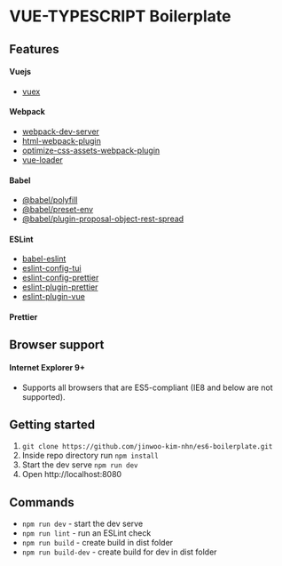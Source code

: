 # VUE-TYPESCRIPT Boilerplate

## Features
#### Vuejs
* [vuex](https://github.com/vuejs/vuex)

#### Webpack
* [webpack-dev-server](https://github.com/webpack/webpack-dev-server)
* [html-webpack-plugin](https://github.com/jantimon/html-webpack-plugin)
* [optimize-css-assets-webpack-plugin](https://www.npmjs.com/package/optimize-css-assets-webpack-plugin)
* [vue-loader](https://github.com/vuejs/vue-loader)

#### Babel
* [@babel/polyfill](https://babeljs.io/docs/en/babel-polyfill)
* [@babel/preset-env](https://github.com/babel/babel/tree/master/packages/babel-preset-env)
* [@babel/plugin-proposal-object-rest-spread](https://github.com/babel/babel/tree/master/packages/babel-plugin-proposal-object-rest-spread)

#### ESLint
* [babel-eslint](https://github.com/babel/babel-eslint)
* [eslint-config-tui](https://github.com/nhnent/tui.eslint.config)
* [eslint-config-prettier](https://github.com/prettier/eslint-config-prettier)
* [eslint-plugin-prettier](https://github.com/prettier/eslint-plugin-prettier)
* [eslint-plugin-vue](https://github.com/vuejs/eslint-plugin-vue)

#### Prettier

## Browser support

#### Internet Explorer 9+

- Supports all browsers that are ES5-compliant (IE8 and below are not supported).

## Getting started

1. `git clone https://github.com/jinwoo-kim-nhn/es6-boilerplate.git`
2. Inside repo directory run `npm install`
3. Start the dev serve `npm run dev`
4. Open http://localhost:8080

## Commands
* `npm run dev` - start the dev serve
* `npm run lint` - run an ESLint check
* `npm run build` - create build in dist folder
* `npm run build-dev` - create build for dev in dist folder
